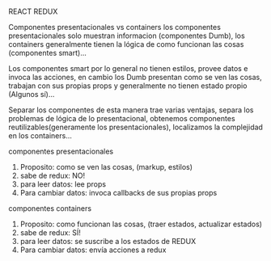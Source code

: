 ```javascript

```

REACT REDUX

Componentes presentacionales vs containers
los componentes presentacionales solo muestran informacion (componentes Dumb), los containers generalmente tienen la lógica de como funcionan las cosas (componentes smart)...

Los componentes smart por lo general no tienen estilos, provee datos e invoca las acciones, en cambio los Dumb presentan como se ven las cosas, trabajan con sus propias props y generalmente no tienen estado propio (Algunos sí)...

Separar los componentes de esta manera trae varias ventajas, separa los problemas de lógica de lo presentacional, obtenemos componentes reutilizables(generamente los presentacionales), localizamos la complejidad en los containers...

componentes presentacionales
1. Proposito: como se ven las cosas, (markup, estilos)
2. sabe de redux: NO!
3. para leer datos: lee props
4. Para cambiar datos: invoca callbacks de sus propias props

componentes containers
1. Proposito: como funcionan las cosas, (traer estados, actualizar estados)
2. sabe de redux: SÍ!
3. para leer datos: se suscribe a los estados de REDUX
4. Para cambiar datos: envía acciones a redux
